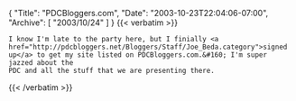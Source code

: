 {
  "Title": "PDCBloggers.com",
  "Date": "2003-10-23T22:04:06-07:00",
  "Archive": [
    "2003/10/24"
  ]
}
{{< verbatim >}}

    I know I'm late to the party here, but I finially <a href="http://pdcbloggers.net/Bloggers/Staff/Joe_Beda.category">signed
    up</a> to get my site listed on PDCBloggers.com.&#160; I'm super jazzed about the
    PDC and all the stuff that we are presenting there.
{{< /verbatim >}}
